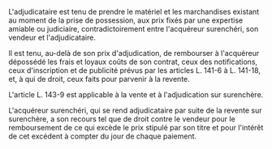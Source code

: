L'adjudicataire est tenu de prendre le matériel et les marchandises existant au moment de la prise de possession, aux prix fixés par une expertise amiable ou judiciaire, contradictoirement entre l'acquéreur surenchéri, son vendeur et l'adjudicataire.

Il est tenu, au-delà de son prix d'adjudication, de rembourser à l'acquéreur dépossédé les frais et loyaux coûts de son contrat, ceux des notifications, ceux d'inscription et de publicité prévus par les articles L. 141-6 à L. 141-18, et, à qui de droit, ceux faits pour parvenir à la revente.

L'article L. 143-9 est applicable à la vente et à l'adjudication sur surenchère.

L'acquéreur surenchéri, qui se rend adjudicataire par suite de la revente sur surenchère, a son recours tel que de droit contre le vendeur pour le remboursement de ce qui excède le prix stipulé par son titre et pour l'intérêt de cet excédent à compter du jour de chaque paiement.
